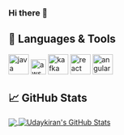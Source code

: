 ### Hi there 👋

<!--
**Udaykiranreddy0608/Udaykiranreddy0608** is a ✨ _special_ ✨ repository because its `README.md` (this file) appears on your GitHub profile.

Here are some ideas to get you started:

- 🔭 I’m currently working on ...
- 🌱 I’m currently learning ...
- 👯 I’m looking to collaborate on ...
- 🤔 I’m looking for help with ...
- 💬 Ask me about ...
- 📫 How to reach me: ...
- 😄 Pronouns: ...
- ⚡ Fun fact: ...
-->



## 🔧 Languages & Tools
<p align='left'>
  <img src="https://en.wikipedia.org/wiki/File:Java_programming_language_logo.svg" alt="java" width="40" height="40">
  <img src='https://en.wikipedia.org/wiki/File:Amazon_Web_Services_Logo.svg' height='30' width='auto' alt="aws">
  <img src='https://en.wikipedia.org/wiki/File:Apache_kafka.svg' alt="kafka" width="40" height="40">
   <img src="https://upload.wikimedia.org/wikipedia/commons/thumb/a/a7/React-icon.svg/1280px-React-icon.svg.png" alt="react" width="auto" height="40"/>
   <img src="https://angular.io/assets/images/logos/angular/angular.svg" alt="angular" width="40" height="40"/>
</p>


## &#x1f4c8; GitHub Stats
<a href="https://github.com/Udaykiranreddy0608/Udaykiranreddy0608">
  <img align="center" src="https://github-readme-stats.vercel.app/api/top-langs/?username=Udaykiranreddy0608&title_color=ffffff&text_color=c9cacc&icon_color=2bbc8a&bg_color=1d1f21&langs_count=3" />
</a>
<a href="https://github.com/Udaykiranreddy0608/Udaykiranreddy0608">
  <img align="center" src="https://github-readme-stats.vercel.app/api?username=Udaykiranreddy0608&show_icons=true&line_height=27&count_private=true&title_color=ffffff&text_color=c9cacc&icon_color=2bbc8a&bg_color=1d1f21" alt="Udaykiran's GitHub Stats" />
</a>
